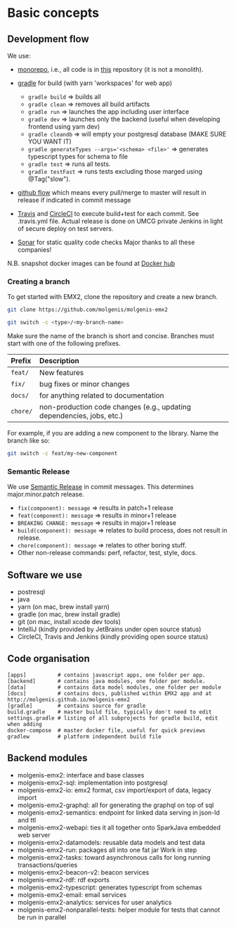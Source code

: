 # Basic concepts

## Development flow

We use:

* [monorepo](https://en.wikipedia.org/wiki/Monorepo), i.e., all code is in [this](http://github.com/molgenis/molgenis-emx2) repository (it is not a monolith).
* [gradle](https://gradle.org/) for build (with yarn 'workspaces' for web app)
    * `gradle build` => builds all
    * `gradle clean` => removes all build artifacts
    * `gradle run` => launches the app including user interface
    * `gradle dev` => launches only the backend (useful when developing frontend using yarn dev)
    * `gradle cleandb` => will empty your postgresql database (MAKE SURE YOU WANT IT)
    * `gradle generateTypes --args='<schema> <file>'` => generates typescript types for schema to file
    * `gradle test` => runs all tests.
    * `gradle testFast` => runs tests excluding those marged using @Tag("slow").

* [github flow](https://guides.github.com/introduction/flow/) which means every pull/merge to master will result in release if indicated in commit message
* [Travis](https://travis-ci.org/molgenis/molgenis-emx2) and [CircleCI](https://travis-ci.org/molgenis/molgenis-emx2) to execute build+test for each commit. See .travis.yml file. Actual release is done on UMCG private Jenkins in light of secure deploy on test servers.
* [Sonar](https://sonarcloud.io/dashboard?id=molgenis_molgenis-emx2) for static quality code checks Major thanks to all these companies!
  
N.B. snapshot docker images can be found at [Docker hub](https://hub.docker.com/repository/docker/molgenis/emx2-snapshot)

### Creating a branch

To get started with EMX2, clone the repository and create a new branch.

```bash
git clone https://github.com/molgenis/molgenis-emx2

git switch -c <type>/<my-branch-name>
```

Make sure the name of the branch is short and concise. Branches must start with one of the following prefixes.

| Prefix   | Description                                                           |
|:---------|:----------------------------------------------------------------------|
| `feat/`  | New features                                                          |
| `fix/`   | bug fixes or minor changes                                            |
| `docs/`  | for anything related to documentation                                 |
| `chore/` | non-production code changes (e.g., updating dependencies, jobs, etc.) |

For example, if you are adding a new component to the library. Name the branch like so:

```bash
git switch -c feat/my-new-component
```

### Semantic Release

We use [Semantic Release](https://github.com/semantic-release/semantic-release) in commit messages. This determines major.minor.patch release.

* `fix(component): message` => results in patch+1 release
* `feat(component): message` => results in minor+1 release
* `BREAKING CHANGE: message` => results in major+1 release
* `build(component): message` => relates to build process, does not result in release.
* `chore(component): message` => relates to other boring stuff.
* Other non-release commands: perf, refactor, test, style, docs.


## Software we use

* postresql
* java
* yarn (on mac, brew install yarn)
* gradle (on mac, brew install gradle)
* git (on mac, install xcode dev tools)
* IntelliJ (kindly provided by JetBrains under open source status)
* CircleCI, Travis and Jenkins (kindly providing open source status)

## Code organisation

```text
[apps]          # contains javascript apps, one folder per app.
[backend]       # contains java modules, one folder per module. 
[data]          # contains data model modules, one folder per module
[docs]          # contains docs, published within EMX2 app and at http://molgenis.github.io/molgenis-emx2
[gradle]        # contains source for gradle
build.gradle    # master build file, typically don't need to edit
settings.gradle # listing of all subprojects for gradle build, edit when adding
docker-compose  # master docker file, useful for quick previews
gradlew         # platform independent build file
```

## Backend modules

* molgenis-emx2: interface and base classes
* molgenis-emx2-sql: implementation into postgresql
* molgenis-emx2-io: emx2 format, csv import/export of data, legacy import
* molgenis-emx2-graphql: all for generating the graphql on top of sql
* molgenis-emx2-semantics: endpoint for linked data serving in json-ld and ttl
* molgenis-emx2-webapi: ties it all together onto SparkJava embedded web server
* molgenis-emx2-datamodels: reusable data models and test data
* molgenis-emx2-run: packages all into one fat jar Work in step
* molgenis-emx2-tasks: toward asynchronous calls for long running transactions/queries
* molgenis-emx2-beacon-v2: beacon services
* molgenis-emx2-rdf: rdf exports
* molgenis-emx2-typescript: generates typescript from schemas
* molgenis-emx2-email: email services
* molgenis-emx2-analytics: services for user analytics
* molgenis-emx2-nonparallel-tests: helper module for tests that cannot be run in parallel
